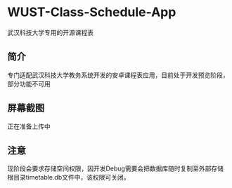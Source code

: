 # WUST-Class-Schedule-App
武汉科技大学专用的开源课程表

## 简介
专门适配武汉科技大学教务系统开发的安卓课程表应用，目前处于开发预览阶段，部分功能不可用

## 屏幕截图
正在准备上传中

## 注意
现阶段会要求存储空间权限，因开发Debug需要会把数据库随时复制至外部存储根目录timetable.db文件中，该权限可关闭。
